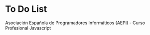 # To Do List
 Asociación Española de Programadores Informáticos (AEPI) - Curso Profesional Javascript
